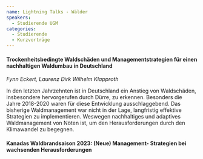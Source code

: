 ```yaml
---
name: Lightning Talks - Wälder
speakers:
  - Studierende UGM
categories:
  - Studierende
  - Kurzvorträge
---
```


#### Trockenheitsbedingte Waldschäden und Managementstrategien für einen nachhaltigen Waldumbau in Deutschland

*Fynn Eckert, Laurenz Dirk Wilhelm Klapproth*

In den letzten Jahrzehnten ist in Deutschland ein Anstieg von Waldschäden, insbesondere hervorgerufen durch Dürre, zu erkennen. Besonders die Jahre 2018-2020 waren für diese Entwicklung ausschlaggebend. Das bisherige Waldmanagement war nicht in der Lage, langfristig effektive Strategien zu implementieren. Weswegen nachhaltiges und adaptives Waldmanagement von Nöten ist, um den Herausforderungen durch den Klimawandel zu begegnen. 


#### Kanadas Waldbrandsaison 2023: (Neue) Management- Strategien bei wachsenden Herausforderungen


